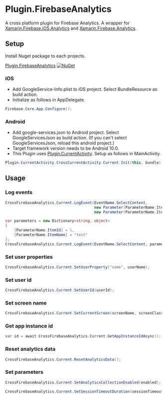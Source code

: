 # Plugin.FirebaseAnalytics

A cross platform plugin for Firebase Analytics. 
A wrapper for [Xamarin.Firebase.iOS.Analytics](https://www.nuget.org/packages/Xamarin.Firebase.iOS.Analytics/) 
and [Xamarin.Firebase.Analytics](https://www.nuget.org/packages/Xamarin.Firebase.Analytics).


## Setup
Install Nuget package to each projects.

[Plugin.FirebaseAnalytics](https://www.nuget.org/packages/Plugin.FirebaseAnalytics/) [![NuGet](https://img.shields.io/nuget/vpre/Plugin.FirebaseAnalytics.svg?label=NuGet)](https://www.nuget.org/packages/Plugin.FirebaseAnalytics/)

### iOS
* Add GoogleService-Info.plist to iOS project. Select BundleResource as build action.
* Initialize as follows in AppDelegate. 
```C#
Firebase.Core.App.Configure();
```

### Android
* Add google-services.json to Android project. Select GoogleServicesJson as build action. (If you can't select GoogleServicesJson, reload this android project.)
* Target framework version needs to be Android 10.0.
* This Plugin uses [Plugin.CurrentActivity](https://github.com/jamesmontemagno/CurrentActivityPlugin). Setup as follows in MainActivity.
```C#
Plugin.CurrentActivity.CrossCurrentActivity.Current.Init(this, bundle);
```

## Usage
### Log events
```C#
CrossFirebaseAnalytics.Current.LogEvent(EventName.SelectContent,
                                        new Parameter(ParameterName.ItemId, itemId),
                                        new Parameter(ParameterName.ItemName, itemName));

var parameters = new Dictionary<string, object>
{
    [ParameterName.ItemId] = 1,
    [ParameterName.ItemName] = "test"
};
CrossFirebaseAnalytics.Current.LogEvent(EventName.SelectContent, parameters);
```

### Set user properties
```C#
CrossFirebaseAnalytics.Current.SetUserProperty("name", userName);
```

### Set user id
```C#
CrossFirebaseAnalytics.Current.SetUserId(userId);
```

### Set screen name
```C#
CrossFirebaseAnalytics.Current.SetCurrentScreen(screenName, screenClass);
```

### Get app instance id
```C#
var id = await CrossFirebaseAnalytics.Current.GetAppInstanceIdAsync();
```

### Reset analytics data
```C#
CrossFirebaseAnalytics.Current.ResetAnalyticsData();
```

### Set parameters
```C#
CrossFirebaseAnalytics.Current.SetAnalyticsCollectionEnabled(enabled);

CrossFirebaseAnalytics.Current.SetSessionTimeoutDuration(sessionTimeoutDuration);
```
